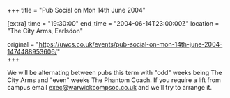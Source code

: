 +++
title = "Pub Social on Mon 14th June 2004"

[extra]
time = "19:30:00"
end_time = "2004-06-14T23:00:00Z"
location = "The City Arms, Earlsdon"

original = "https://uwcs.co.uk/events/pub-social-on-mon-14th-june-2004-1474488953606/"    
+++

We will be alternating between pubs this term with "odd" weeks being The City Arms and "even" weeks The Phantom Coach. If you require a lift from campus email exec@warwickcompsoc.co.uk and we'll try to arrange it.

